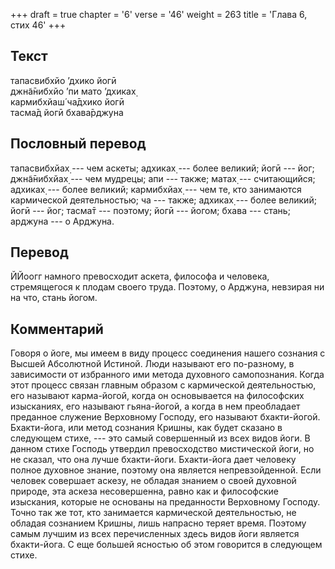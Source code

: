 +++
draft = true
chapter = '6'
verse = '46'
weight = 263
title = 'Глава 6, стих 46'
+++
## Текст

тапасвибхйо ’дхико йогӣ  
джн̃а̄нибхйо ’пи мато ’дхиках̣  
кармибхйаш́ ча̄дхико йогӣ  
тасма̄д йогӣ бхава̄рджуна

## Пословный перевод

тапасвибхйах̣ --- чем аскеты; адхиках̣ --- более великий; йогӣ --- йог;
джн̃а̄нибхйах̣ --- чем мудрецы; апи --- также; матах̣ --- считающийся;
адхиках̣ --- более великий; кармибхйах̣ --- чем те, кто занимаются
кармической деятельностью; ча --- также; адхиках̣ --- более великий; йогӣ
--- йог; тасма̄т --- поэтому; йогӣ --- йогом; бхава --- стань; арджуна
--- о Арджуна.

## Перевод

ЙЙоогг намного превосходит аскета, философа и человека, стремящегося к
плодам своего труда. Поэтому, о Арджуна, невзирая ни на что, стань
йогом.

## Комментарий

Говоря о йоге, мы имеем в виду процесс соединения нашего сознания с
Высшей Абсолютной Истиной. Люди называют его по-разному, в зависимости
от избранного ими метода духовного самопознания. Когда этот процесс
связан главным образом с кармической деятельностью, его называют
карма-йогой, когда он основывается на философских изысканиях, его
называют гьяна-йогой, а когда в нем преобладает преданное служение
Верховному Господу, его называют бхакти-йогой. Бхакти-йога, или метод
сознания Кришны, как будет сказано в следующем стихе, --- это самый
совершенный из всех видов йоги. В данном стихе Господь утвердил
превосходство мистической йоги, но не сказал, что она лучше бхакти-йоги.
Бхакти-йога дает человеку полное духовное знание, поэтому она является
непревзойденной. Если человек совершает аскезу, не обладая знанием о
своей духовной природе, эта аскеза несовершенна, равно как и философские
изыскания, которые не основаны на преданности Верховному Господу. Точно
так же тот, кто занимается кармической деятельностью, не обладая
сознанием Кришны, лишь напрасно теряет время. Поэтому самым лучшим из
всех перечисленных здесь видов йоги является бхакти-йога. С еще большей
ясностью об этом говорится в следующем стихе.
